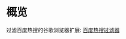 # 概览
过滤百度热搜的谷歌浏览器扩展: [百度热搜过滤器](https://chrome.google.com/webstore/detail/%E7%99%BE%E5%BA%A6%E7%83%AD%E6%90%9C%E8%BF%87%E6%BB%A4%E5%99%A8/ongjdddkdfdbhmedilojnalockgohbho)

<!-- 开发调试的时候无需打包, 直接在扩展程序的开发模式下点"加载已解压的扩展程序", 然后选择项目目录即可 -->